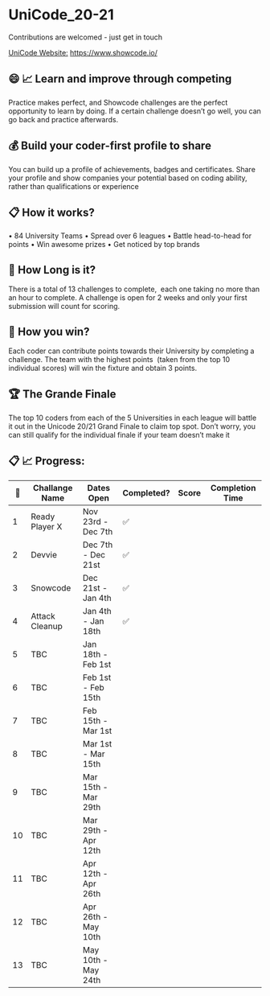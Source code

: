 # UniCode_20-21

Contributions are welcomed - just get in touch 

[UniCode Website:](https://www.showcode.io/unicode/) https://www.showcode.io/

## :smile: :chart_with_upwards_trend: Learn and improve through competing
Practice makes perfect, and Showcode challenges are the perfect opportunity to learn by doing. If a certain challenge doesn’t go well, you can go back and practice afterwards.

## :moneybag: Build your coder-first profile to share
You can build up a profile of achievements, badges and certificates. Share your profile and show companies your potential based on coding ability, rather than qualifications or experience

## :clipboard:  How it works?
• 84 University Teams 
• Spread over 6 leagues 
• Battle head-to-head for points 
• Win awesome prizes 
• Get noticed by top brands

## :red_car:  How Long is it?
There is a total of 13 challenges to complete,  each one taking no more than an hour to complete. A challenge is open for 2 weeks and only your first submission will count for scoring.

## :rocket:  How you win?
Each coder can contribute points towards their University by completing a challenge. The team with the highest points  (taken from the top 10 individual scores) will win the fixture and obtain 3 points.

## :trophy: The Grande Finale
The top 10 coders from each of the 5 Universities in each league will battle it out in the Unicode 20/21 Grand Finale to claim top spot. Don’t worry, you can still qualify for the individual finale if your team doesn’t make it



## :clipboard: :chart_with_upwards_trend:  Progress:

:pencil: | Challange Name | Dates Open          | Completed?         | Score | Completion Time
---------|----------------|---------------------|--------------------|-------|------------------
1        | Ready Player X | Nov 23rd - Dec 7th  | :white_check_mark: |       | 
2        | Devvie         | Dec 7th - Dec 21st  | :white_check_mark: |       | 
3        | Snowcode       | Dec 21st - Jan 4th  | :white_check_mark: |       | 
4        | Attack Cleanup | Jan 4th - Jan 18th  | :white_check_mark: |       | 
5        | TBC            | Jan 18th - Feb 1st  |                    |       | 
6        | TBC            | Feb 1st - Feb 15th  |                    |       | 
7        | TBC            | Feb 15th - Mar 1st  |                    |       | 
8        | TBC            | Mar 1st - Mar 15th  |                    |       | 
9        | TBC            | Mar 15th - Mar 29th |                    |       | 
10       | TBC            | Mar 29th - Apr 12th |                    |       | 
11       | TBC            | Apr 12th - Apr 26th |                    |       | 
12       | TBC            | Apr 26th - May 10th |                    |       | 
13       | TBC            | May 10th - May 24th |                    |       | 
